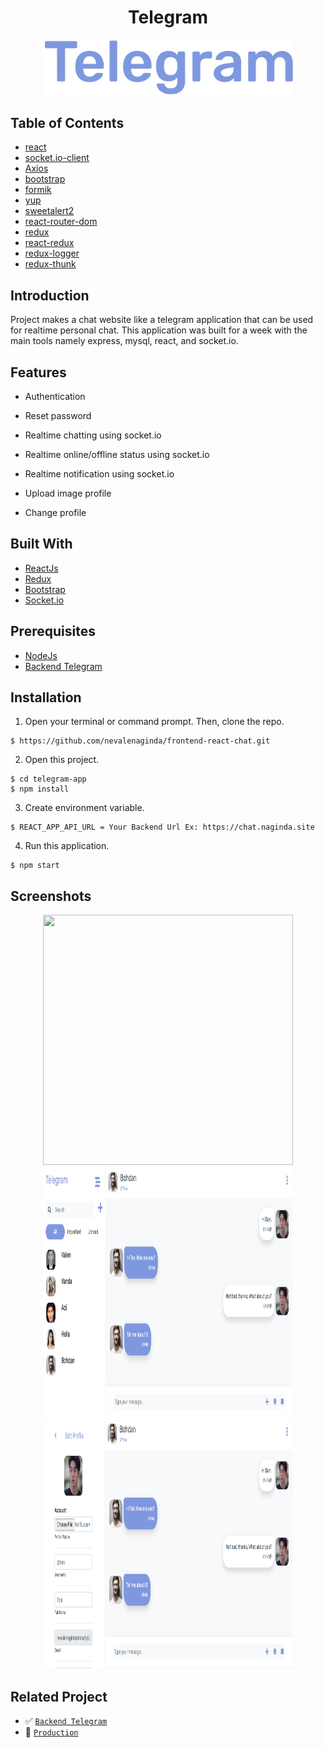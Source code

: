 <h1 align="center">Telegram</h1>
<p align="center">
  <a href="https://telegram-webku.netlify.app/" target="_blank"><img src="https://github.com/chaerulmarwan20/telegram-app/raw/master/src/assets/screenshots/Telegram.png"  width="400" alt="Telegram" border="0" /></a>
</p>

## Table of Contents

- [react](https://www.npmjs.com/package/react)
- [socket.io-client](https://www.npmjs.com/package/socket.io-client)
- [Axios](https://www.npmjs.com/package/axios)
- [bootstrap](https://www.npmjs.com/package/bootstrap)
- [formik](https://www.npmjs.com/package/formik)
- [yup](https://www.npmjs.com/package/yup)
- [sweetalert2](https://www.npmjs.com/package/sweetalert2)
- [react-router-dom](https://www.npmjs.com/package/react-router-dom)
- [redux](https://www.npmjs.com/package/redux)
- [react-redux](https://www.npmjs.com/package/react-redux)
- [redux-logger](https://www.npmjs.com/package/redux-logger)
- [redux-thunk](https://www.npmjs.com/search?q=redux-thunk)


## Introduction

Project makes a chat website like a telegram application that can be used for realtime personal chat. This application was built for a week with the main tools namely express, mysql, react, and socket.io.

## Features

- Authentication

- Reset password

- Realtime chatting using socket.io

- Realtime online/offline status using socket.io

- Realtime notification using socket.io

- Upload image profile

- Change profile

## Built With

- [ReactJs](https://reactjs.org/)
- [Redux](https://redux.js.org/)
- [Bootstrap](https://getbootstrap.com/)
- [Socket.io](https://socket.io/)

## Prerequisites

- [NodeJs](https://nodejs.org/en/download/)
- [Backend Telegram](https://github.com/nevalenaginda/backend-react-chat)

## Installation

1. Open your terminal or command prompt. Then, clone the repo.

```
$ https://github.com/nevalenaginda/frontend-react-chat.git
```

2. Open this project.

```
$ cd telegram-app
$ npm install
```

3. Create environment variable.

```
$ REACT_APP_API_URL = Your Backend Url Ex: https://chat.naginda.site
```

4. Run this application.

```
$ npm start
```

## Screenshots

<p align="center">
  <span>
    <img width="400" height="400" src=".https://github.com/nevalenaginda/frontend-react-chat/raw/main/Screen%20Shots/screencapture-localhost-3000-register-2021-05-04-10_08_49.png">   
    <img width="400" height="400" src="https://github.com/nevalenaginda/frontend-react-chat/raw/main/Screen%20Shots/screencapture-localhost-3000-chat-2021-05-04-15_54_54.png">   
    <img width="400" height="400" src="https://github.com/nevalenaginda/frontend-react-chat/raw/main/Screen%20Shots/screencapture-localhost-3000-chat-2021-05-04-15_57_04.png">   
  </span>
</p>

## Related Project

- :white_check_mark: [`Backend Telegram`](https://github.com/nevalenaginda/backend-react-chat)
- :rocket: [`Production`](https://telegram-webku.netlify.app/)
